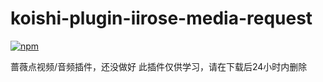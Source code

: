 # koishi-plugin-iirose-media-request

[![npm](https://img.shields.io/npm/v/koishi-plugin-iirose-media-request?style=flat-square)](https://www.npmjs.com/package/koishi-plugin-iirose-media-request)

蔷薇点视频/音频插件，还没做好
此插件仅供学习，请在下载后24小时内删除
